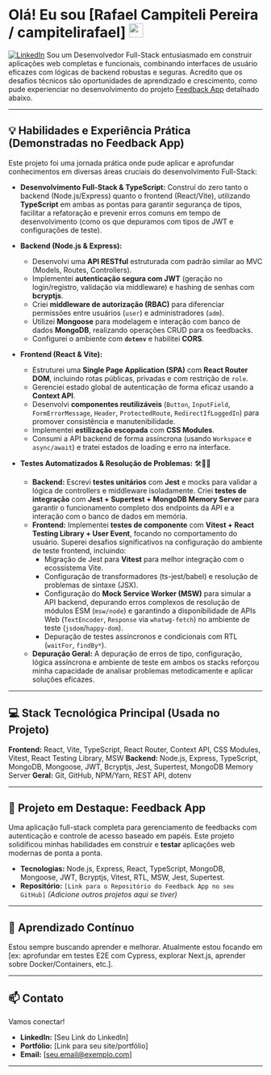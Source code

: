 # Olá! Eu sou [Rafael Campiteli Pereira / campitelirafael] <img src="https://media.giphy.com/media/hvRJCLFzcasrR4ia7z/giphy.gif" width="28">

[![LinkedIn](https://img.shields.io/badge/LinkedIn-SeuNome-blue?style=flat&logo=linkedin)]([https://www.linkedin.com/in/seu-perfil-linkedin/](https://www.linkedin.com/in/rafael-campiteli-pereira-033537240/)) 
Sou um Desenvolvedor Full-Stack entusiasmado em construir aplicações web completas e funcionais, combinando interfaces de usuário eficazes com lógicas de backend robustas e seguras. Acredito que os desafios técnicos são oportunidades de aprendizado e crescimento, como pude experienciar no desenvolvimento do projeto [Feedback App](#-projeto-em-destaque-feedback-app) detalhado abaixo.

---

## 💡 Habilidades e Experiência Prática (Demonstradas no Feedback App)

Este projeto foi uma jornada prática onde pude aplicar e aprofundar conhecimentos em diversas áreas cruciais do desenvolvimento Full-Stack:

* **Desenvolvimento Full-Stack & TypeScript:** Construí do zero tanto o backend (Node.js/Express) quanto o frontend (React/Vite), utilizando **TypeScript** em ambas as pontas para garantir segurança de tipos, facilitar a refatoração e prevenir erros comuns em tempo de desenvolvimento (como os que depuramos com tipos de JWT e configurações de teste).

* **Backend (Node.js & Express):**
    * Desenvolvi uma **API RESTful** estruturada com padrão similar ao MVC (Models, Routes, Controllers).
    * Implementei **autenticação segura com JWT** (geração no login/registro, validação via middleware) e hashing de senhas com **bcryptjs**.
    * Criei **middleware de autorização (RBAC)** para diferenciar permissões entre usuários (`user`) e administradores (`adm`).
    * Utilizei **Mongoose** para modelagem e interação com banco de dados **MongoDB**, realizando operações CRUD para os feedbacks.
    * Configurei o ambiente com **`dotenv`** e habilitei **CORS**.

* **Frontend (React & Vite):**
    * Estruturei uma **Single Page Application (SPA)** com **React Router DOM**, incluindo rotas públicas, privadas e com restrição de `role`.
    * Gerenciei estado global de autenticação de forma eficaz usando a **Context API**.
    * Desenvolvi **componentes reutilizáveis** (`Button`, `InputField`, `FormErrorMessage`, `Header`, `ProtectedRoute`, `RedirectIfLoggedIn`) para promover consistência e manutenibilidade.
    * Implementei **estilização escopada** com **CSS Modules**.
    * Consumi a API backend de forma assíncrona (usando `Workspace` e `async/await`) e tratei estados de loading e erro na interface.

* **Testes Automatizados & Resolução de Problemas:** 🛠️🐛✅
    * **Backend:** Escrevi **testes unitários** com **Jest** e mocks para validar a lógica de controllers e middleware isoladamente. Criei **testes de integração** com **Jest + Supertest + MongoDB Memory Server** para garantir o funcionamento completo dos endpoints da API e a interação com o banco de dados em memória.
    * **Frontend:** Implementei **testes de componente** com **Vitest + React Testing Library + User Event**, focando no comportamento do usuário. Superei desafios significativos na configuração do ambiente de teste frontend, incluindo:
        * Migração de Jest para **Vitest** para melhor integração com o ecossistema Vite.
        * Configuração de transformadores (ts-jest/babel) e resolução de problemas de sintaxe (JSX).
        * Configuração do **Mock Service Worker (MSW)** para simular a API backend, depurando erros complexos de resolução de módulos ESM (`msw/node`) e garantindo a disponibilidade de APIs Web (`TextEncoder`, `Response` via `whatwg-fetch`) no ambiente de teste (`jsdom`/`happy-dom`).
        * Depuração de testes assíncronos e condicionais com RTL (`waitFor`, `findBy*`).
    * **Depuração Geral:** A depuração de erros de tipo, configuração, lógica assíncrona e ambiente de teste em ambos os stacks reforçou minha capacidade de analisar problemas metodicamente e aplicar soluções eficazes.

---

## 💻 Stack Tecnológica Principal (Usada no Projeto)

**Frontend:** React, Vite, TypeScript, React Router, Context API, CSS Modules, Vitest, React Testing Library, MSW
**Backend:** Node.js, Express, TypeScript, MongoDB, Mongoose, JWT, Bcryptjs, Jest, Supertest, MongoDB Memory Server
**Geral:** Git, GitHub, NPM/Yarn, REST API, dotenv

---

## 📌 Projeto em Destaque: Feedback App

Uma aplicação full-stack completa para gerenciamento de feedbacks com autenticação e controle de acesso baseado em papéis. Este projeto solidificou minhas habilidades em construir e **testar** aplicações web modernas de ponta a ponta.

* **Tecnologias:** Node.js, Express, React, TypeScript, MongoDB, Mongoose, JWT, Bcryptjs, Vitest, RTL, MSW, Jest, Supertest.
* **Repositório:** `[Link para o Repositório do Feedback App no seu GitHub]` *(Adicione outros projetos aqui se tiver)*

---

## 🌱 Aprendizado Contínuo

Estou sempre buscando aprender e melhorar. Atualmente estou focando em [ex: aprofundar em testes E2E com Cypress, explorar Next.js, aprender sobre Docker/Containers, etc.].

---

## 📫 Contato

Vamos conectar!

* **LinkedIn:** [Seu Link do LinkedIn]
* **Portfólio:** [Link para seu site/portfólio]
* **Email:** [seu.email@exemplo.com]

---
